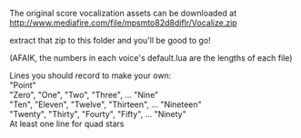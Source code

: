 The original score vocalization assets can be downloaded at
http://www.mediafire.com/file/mpsmto82d8diflr/Vocalize.zip

extract that zip to this folder and you'll be good to go!

(AFAIK, the numbers in each voice's default.lua are the lengths of each file)

Lines you should record to make your own:  
"Point"  
"Zero", "One", "Two", "Three", ... "Nine"  
"Ten", "Eleven", "Twelve", "Thirteen", ... "Nineteen"  
"Twenty", "Thirty", "Fourty", "Fifty", ... "Ninety"  
At least one line for quad stars